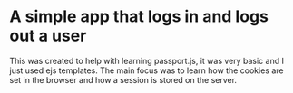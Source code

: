 # A simple app that logs in and logs out a user

This was created to help with learning passport.js, it was very basic and I just used ejs templates.
The main focus was to learn how the cookies are set in the browser and how a session is stored on the server.
